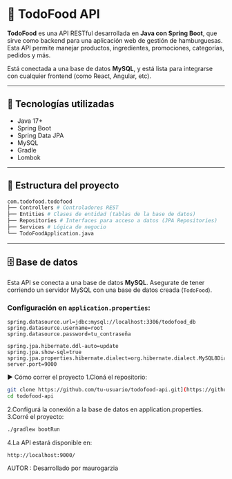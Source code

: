 # 🍔 TodoFood API

**TodoFood** es una API RESTful desarrollada en **Java con Spring Boot**, que sirve como backend para una aplicación web de gestión de hamburguesas. Esta API permite manejar productos, ingredientes, promociones, categorías, pedidos y más.

Está conectada a una base de datos **MySQL**, y está lista para integrarse con cualquier frontend (como React, Angular, etc).

---

## 🚀 Tecnologías utilizadas

- Java 17+
- Spring Boot
- Spring Data JPA
- MySQL
- Gradle
- Lombok

---

## 🧩 Estructura del proyecto

```bash
com.todofood.todofood
├── Controllers # Controladores REST
├── Entities # Clases de entidad (tablas de la base de datos)
├── Repositories # Interfaces para acceso a datos (JPA Repositories)
├── Services # Lógica de negocio
└── TodoFoodApplication.java
```
---

## 🗄️ Base de datos

Esta API se conecta a una base de datos **MySQL**. Asegurate de tener corriendo un servidor MySQL con una base de datos creada (`TodoFood`).

### Configuración en `application.properties`:

```properties
spring.datasource.url=jdbc:mysql://localhost:3306/todofood_db
spring.datasource.username=root
spring.datasource.password=tu_contraseña

spring.jpa.hibernate.ddl-auto=update
spring.jpa.show-sql=true
spring.jpa.properties.hibernate.dialect=org.hibernate.dialect.MySQL8Dialect
server.port=9000
```

▶️ Cómo correr el proyecto
1.Cloná el repositorio:
```bash
git clone https://github.com/tu-usuario/todofood-api.git](https://github.com/maurogarzia/BackEndTodoFood
cd todofood-api
```
2.Configurá la conexión a la base de datos en application.properties.
3.Corré el proyecto:
```bash
./gradlew bootRun
```
4.La API estará disponible en:
```bash
http://localhost:9000/
```
AUTOR : 
Desarrollado por maurogarzia


